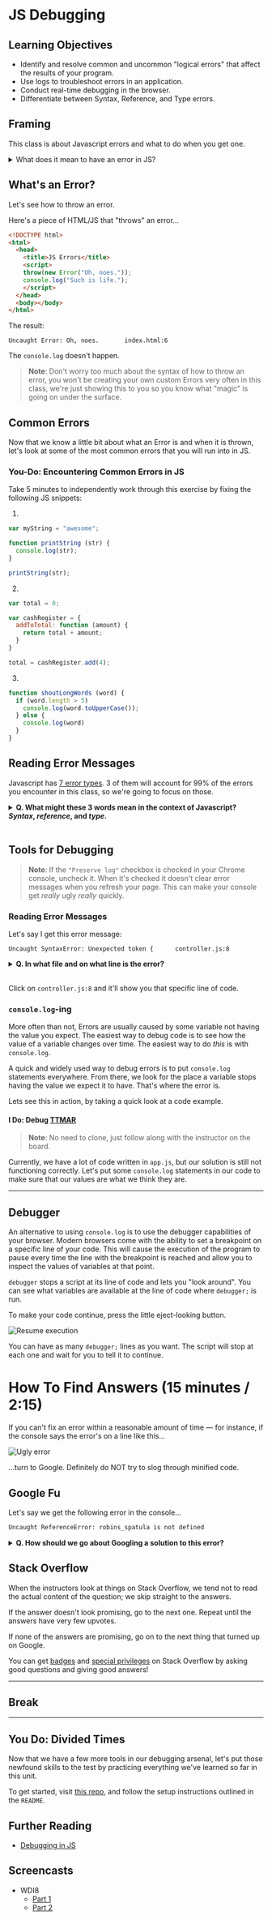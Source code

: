 # JS Debugging

## Learning Objectives

* Identify and resolve common and uncommon "logical errors" that affect the results of your program.
* Use logs to troubleshoot errors in an application.
* Conduct real-time debugging in the browser.
* Differentiate between Syntax, Reference, and Type errors.

## Framing

This class is about Javascript errors and what to do when you get one.

<details>
 <summary>What does it mean to have an error in JS?</summary>
  <br>

  Errors don't just happen. Chrome doesn't just "break". In fact, it's not Chrome that's throwing the error at all: it's Javascript.

  Whenever you run into an error, it's because somewhere in the code you're running or in Javascript's source code there's a line that says, "When this happens, throw an error."

</details>

## What's an Error?

Let's see how to throw an error.

Here's a piece of HTML/JS that "throws" an error...

```html
<!DOCTYPE html>
<html>
  <head>
    <title>JS Errors</title>
    <script>
    throw(new Error("Oh, noes."));
    console.log("Such is life.");
    </script>
  </head>
  <body></body>
</html>
```

The result:

```
Uncaught Error: Oh, noes.       index.html:6
```

The `console.log` doesn't happen.

> **Note**: Don't worry too much about the syntax of how to throw an error, you won't be creating your own custom Errors very often in this class, we're just showing this to you so you know what "magic" is going on under the surface.

## Common Errors

Now that we know a little bit about what an Error is and when it is thrown, let's look at some of the most common errors that you will run into in JS.

### You-Do: Encountering Common Errors in JS

Take 5 minutes to independently work through this exercise by fixing the following JS snippets:

1.

```js
var myString = "awesome";

function printString (str) {
  console.log(str);
}

printString(str);
```

2.

```js
var total = 0;

var cashRegister = {
  addToTotal: function (amount) {
    return total + amount;
  }
}

total = cashRegister.add(4);
```

3.

```js
function shoutLongWords (word) {
  if (word.length > 5)
    console.log(word.toUpperCase());
  } else {
    console.log(word)
  }
}
```

## Reading Error Messages

Javascript has [7 error types](https://developer.mozilla.org/en-US/docs/Web/JavaScript/Reference/Global_Objects/Error#Error_types). 3 of them will account for 99% of the errors you encounter in this class, so we're going to focus on those.

<details>

  <summary><strong>Q. What might these 3 words mean in the context of Javascript? <i>Syntax</i>, <i>reference</i>, and <i>type</i>.</strong></summary>

  > Syntax: The way the code is actually written.

  > Reference: The process of calling variables and functions.

  > Type: The different kinds of data Javascript can handle, like strings and numbers.

</details>
<br/>

## Tools for Debugging

> **Note**: If the `"Preserve log"` checkbox is checked in your Chrome console, uncheck it. When it's checked it doesn't clear error messages when you refresh your page. This can make your console get *really* ugly *really* quickly.

### Reading Error Messages

Let's say I get this error message:

```
Uncaught SyntaxError: Unexpected token {      controller.js:8
```

<details>

  <summary><strong>Q. In what file and on what line is the error?</strong></summary>

  > Line 8 of `controller.js`

</details>
</br>

Click on `controller.js:8` and it'll show you that specific line of code.

### `console.log`-ing

More often than not, Errors are usually caused by some variable not having the value you expect. The easiest way to debug code is to see how the value of a variable changes over time. The easiest way to do *this* is with `console.log`.

A quick and widely used way to debug errors is to put `console.log` statements everywhere. From there, we look for the place a variable stops having the value we expect it to have. That's where the error is.

Lets see this in action, by taking a quick look at a code example.

#### I Do: Debug [TTMAR](https://github.com/ga-wdi-exercises/ttmar/tree/wdi12-inclass)

> **Note**: No need to clone, just follow along with the instructor on the board.

Currently, we have a lot of code written in `app.js`, but our solution is still not functioning correctly.
Let's put some `console.log` statements in our code to make sure that our values are what we think they are.

---

## Debugger

An alternative to using `console.log` is to use the debugger capabilities of your browser. Modern browsers come with the ability to set a breakpoint on a specific line of your code. This will cause the execution of the program to pause every time the line with the breakpoint is reached and allow you to inspect the values of variables at that point.

`debugger` stops a script at its line of code and lets you "look around". You can see what variables are available at the line of code where `debugger;` is run.

To make your code continue, press the little eject-looking button.

![Resume execution](resume_execution.jpg)

You can have as many `debugger;` lines as you want. The script will stop at each one and wait for you to tell it to continue.

# How To Find Answers (15 minutes / 2:15)

If you can't fix an error within a reasonable amount of time &mdash; for instance, if the console says the error's on a line like this...

![Ugly error](ugly_error.jpg)

...turn to Google. Definitely do NOT try to slog through minified code.

## Google Fu

Let's say we get the following error in the console...

```bash
Uncaught ReferenceError: robins_spatula is not defined
```

<details>
  <summary><strong>Q. How should we go about Googling a solution to this error?</strong></summary>
  <br/>

  * Copy and paste the exact text of your error into Google, and then remove any words that are specific to your script.
    * For example, instead of:
    ```
    Uncaught ReferenceError: robins_spatula is not defined
    ```
    ...search for:
    ```
    Uncaught ReferenceError: is not defined
    ```

  * If you're looking for a specific phrase, put it in quotes.
    * `is not defined` will return any page with the words `is`, `not`, and `defined`.
    * `"is not defined"` will return any page with the exact phrase `is not defined`.


  * Use `-` to exclude stuff.
    * `ReferenceError -jquery` will return any page with `ReferenceError` and **without** `jquery`


  * Use `site:sitename.com` to search within a site
    * `site:stackoverflow.com ReferenceError` will search for pages with `ReferenceError` inside Stack Overflow only

</details>

## Stack Overflow

When the instructors look at things on Stack Overflow, we tend not to read the actual content of the question; we skip straight to the answers.

If the answer doesn't look promising, go to the next one. Repeat until the answers have very few upvotes.

If none of the answers are promising, go on to the next thing that turned up on Google.

You can get [badges](stackoverflow.com/help/badges) and [special privileges](stackoverflow.com/help/privileges) on Stack Overflow by asking good questions and giving good answers!

---

## Break

---

## You Do: Divided Times

Now that we have a few more tools in our debugging arsenal, let's put those newfound skills to the test by practicing everything we've learned so far in this unit.

To get started, visit [this repo](https://github.com/ga-wdi-exercises/js-divided-times), and follow the setup instructions outlined in the `README`.

## Further Reading
- [Debugging in JS](http://eloquentjavascript.net/08_error.html)

## Screencasts
  * WDI8
    * [Part 1](https://youtu.be/dCukspxmNDs)
    * [Part 2](https://youtu.be/VbfB1qB20Yk)
